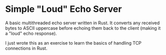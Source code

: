 # Simple "Loud" Echo Server

A basic multithreaded echo server written in Rust. It converts any received
bytes to ASCII uppercase before echoing them back to the client (making it
a "loud" echo response).

I just wrote this as an exercise to learn the basics of handling TCP connections
in Rust.
